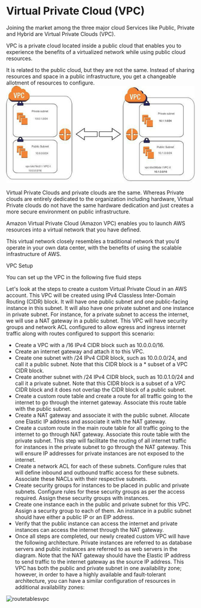 # Virtual Private Cloud (VPC)

Joining the market among the three major cloud Services like Public, Private and Hybrid are Virtual Private Clouds (VPC).

VPC is a private cloud located inside a public cloud that enables you to experience the benefits of a virtualized network while using public cloud resources.

It is related to the public cloud, but they are not the same. Instead of sharing resources and space in a public infrastructure, you get a changeable allotment of resources to configure.
![vpc](/images/vpc.jpg)

Virtual Private Clouds and private clouds are the same. Whereas Private clouds are entirely dedicated to the organization including hardware, Virtual Private clouds do not have the same hardware dedication and just creates a more secure environment on public infrastructure.

Amazon Virtual Private Cloud (Amazon VPC) enables you to launch AWS resources into a virtual network that you have defined.

This virtual network closely resembles a traditional network that you’d operate in your own data center, with the benefits of using the scalable infrastructure of AWS.
 
VPC Setup

You can set up the VPC in the following five fluid steps

Let's look at the steps to create a custom Virtual Private Cloud in an AWS account. This VPC will be created using IPv4 Classless Inter-Domain Routing (CIDR) block. It will have one public subnet and one public-facing instance in this subnet. It will also have one private subnet and one instance in private subnet. For instance, for a private subnet to access the internet, we will use a NAT gateway in a public subnet. This VPC will have security groups and network ACL configured to allow egress and ingress internet traffic along with routes configured to support this scenario:

* Create a VPC with a /16 IPv4 CIDR block such as 10.0.0.0/16.
* Create an internet gateway and attach it to this VPC.
* Create one subnet with /24 IPv4 CIDR block, such as 10.0.0.0/24, and call it a public subnet. Note that this CIDR block is a * subset of a VPC CIDR block.
* Create another subnet with /24 IPv4 CIDR block, such as 10.0.1.0/24 and call it a private subnet. Note that this CIDR block is a subset of a VPC CIDR block and it does not overlap the CIDR block of a public subnet.
* Create a custom route table and create a route for all traffic going to the internet to go through the internet gateway. Associate this route table with the public subnet.
* Create a NAT gateway and associate it with the public subnet. Allocate one Elastic IP address and associate it with the NAT gateway.
* Create a custom route in the main route table for all traffic going to the internet to go through NAT gateway. Associate this route table with the private subnet. This step will facilitate the routing of all internet traffic for instances in the private subnet to go through the NAT gateway. This will ensure IP addresses for private instances are not exposed to the internet.
* Create a network ACL for each of these subnets. Configure rules that will define inbound and outbound traffic access for these subnets. Associate these NACLs with their respective subnets.
* Create security groups for instances to be placed in public and private subnets. Configure rules for these security groups as per the access required. Assign these security groups with instances.
* Create one instance each in the public and private subnet for this VPC. Assign a security group to each of them. An instance in a public subnet should have either a public IP or an EIP address.
* Verify that the public instance can access the internet and private instances can access the internet through the NAT gateway.
* Once all steps are completed, our newly created custom VPC will have the following architecture. Private instances are referred to as database servers and public instances are referred to as web servers in the diagram. Note that the NAT gateway should have the Elastic IP address to send traffic to the internet gateway as the source IP address. This VPC has both the public and private subnet in one availability zone; however, in order to have a highly available and fault-tolerant architecture, you can have a similar configuration of resources in additional availability zones:

![routetablesvpc](/images/routetablesvpc.jpg)

